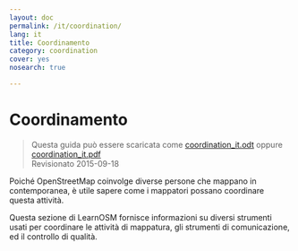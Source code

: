 ```yaml
---
layout: doc
permalink: /it/coordination/
lang: it
title: Coordinamento
category: coordination
cover: yes
nosearch: true

---
```


Coordinamento
============

> Questa guida può essere scaricata come [coordination_it.odt](/files/coordination_it.odt) oppure [coordination_it.pdf](/files/coordination_it.pdf)  
> Revisionato 2015-09-18

Poiché OpenStreetMap coinvolge diverse persone che mappano in contemporanea, è utile sapere come i mappatori possano coordinare questa attività.

Questa sezione di LearnOSM fornisce informazioni su diversi strumenti usati per coordinare le attività di mappatura, gli strumenti di comunicazione, ed il controllo di qualità.